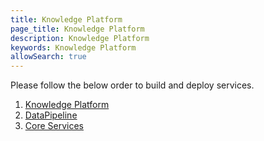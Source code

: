 ```yaml
---
title: Knowledge Platform
page_title: Knowledge Platform
description: Knowledge Platform
keywords: Knowledge Platform
allowSearch: true
--- 
```


<div id="main-content" class="wiki-content group">
<p>Please follow the below order to build and deploy services.</p><ol><li><a href="Knowledge-Platform_1059455001.html" data-linked-resource-id="1059455001" data-linked-resource-version="3" data-linked-resource-type="page">Knowledge Platform</a></li><li><a href="DataPipeline_1059684353.html" data-linked-resource-id="1059684353" data-linked-resource-version="4" data-linked-resource-type="page">DataPipeline</a></li><li><a href="Core-Services_1059422252.html" data-linked-resource-id="1059422252" data-linked-resource-version="5" data-linked-resource-type="page">Core Services</a></li></ol>
                    </div>